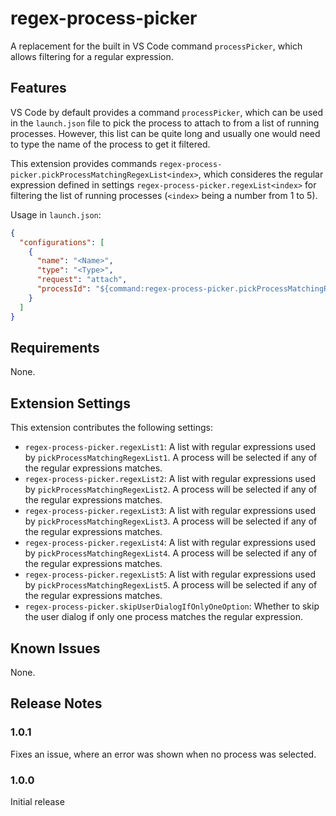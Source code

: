 # regex-process-picker

A replacement for the built in VS Code command `processPicker`, which allows filtering for a regular expression.

## Features

VS Code by default provides a command `processPicker`, which can be used in the `launch.json` file to pick the process to attach to from a list of running processes. However, this list can be quite long and usually one would need to type the name of the process to get it filtered.

This extension provides commands `regex-process-picker.pickProcessMatchingRegexList<index>`, which consideres the regular expression defined in settings `regex-process-picker.regexList<index>` for filtering the list of running processes (`<index>` being a number from 1 to 5).

Usage in `launch.json`:

```json
{
  "configurations": [
    {
      "name": "<Name>",
      "type": "<Type>",
      "request": "attach",
      "processId": "${command:regex-process-picker.pickProcessMatchingRegexList<index>}"
    }
  ]
}
```

## Requirements

None.

## Extension Settings

This extension contributes the following settings:

- `regex-process-picker.regexList1`: A list with regular expressions used by `pickProcessMatchingRegexList1`. A process will be selected if any of the regular expressions matches.
- `regex-process-picker.regexList2`: A list with regular expressions used by `pickProcessMatchingRegexList2`. A process will be selected if any of the regular expressions matches.
- `regex-process-picker.regexList3`: A list with regular expressions used by `pickProcessMatchingRegexList3`. A process will be selected if any of the regular expressions matches.
- `regex-process-picker.regexList4`: A list with regular expressions used by `pickProcessMatchingRegexList4`. A process will be selected if any of the regular expressions matches.
- `regex-process-picker.regexList5`: A list with regular expressions used by `pickProcessMatchingRegexList5`. A process will be selected if any of the regular expressions matches.
- `regex-process-picker.skipUserDialogIfOnlyOneOption`: Whether to skip the user dialog if only one process matches the regular expression.

## Known Issues

None.

## Release Notes

### 1.0.1

Fixes an issue, where an error was shown when no process was selected.

### 1.0.0

Initial release
